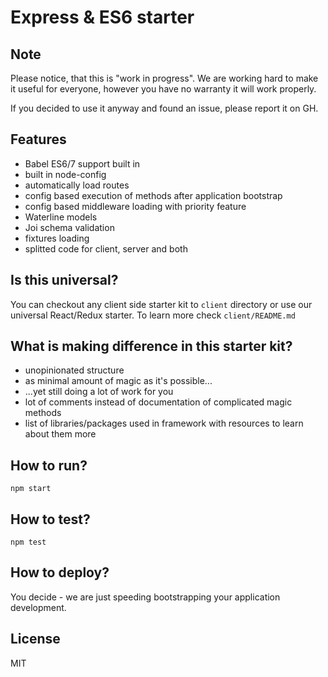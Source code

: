Express & ES6 starter
==================================

## Note
Please notice, that this is "work in progress". We are working hard to make it useful
for everyone, however you have no warranty it will work properly.

If you decided to use it anyway and found an issue, please report it on GH.

## Features

 - Babel ES6/7 support built in
 - built in node-config
 - automatically load routes
 - config based execution of methods after application bootstrap
 - config based middleware loading with priority feature
 - Waterline models
 - Joi schema validation
 - fixtures loading
 - splitted code for client, server and both

## Is this universal?

 You can checkout any client side starter kit to `client` directory or use our universal React/Redux starter.
 To learn more check `client/README.md`

## What is making difference in this starter kit?

 - unopinionated structure
 - as minimal amount of magic as it's possible...
 - ...yet still doing a lot of work for you
 - lot of comments instead of documentation of complicated magic methods
 - list of libraries/packages used in framework with resources to learn about them more

## How to run?

 `npm start`

## How to test?

 `npm test`

## How to deploy?

You decide - we are just speeding bootstrapping your application development.

License
-------

MIT
